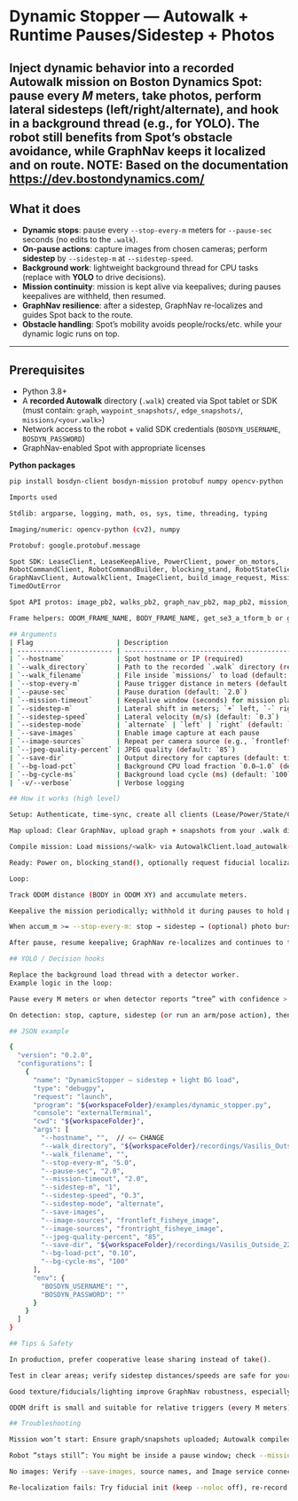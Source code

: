 # Dynamic Stopper — Autowalk + Runtime Pauses/Sidestep + Photos

Inject **dynamic behavior** into a recorded Autowalk mission on Boston Dynamics Spot:  
pause every _M_ meters, take photos, perform lateral sidesteps (left/right/alternate), and hook in a background
thread (e.g., for YOLO). The robot still benefits from Spot’s obstacle avoidance, while GraphNav keeps it localized
and on route.
NOTE: Based on the documentation https://dev.bostondynamics.com/
---

## What it does

- **Dynamic stops**: pause every `--stop-every-m` meters for `--pause-sec` seconds (no edits to the `.walk`).
- **On-pause actions**: capture images from chosen cameras; perform **sidestep** by `--sidestep-m` at `--sidestep-speed`.
- **Background work**: lightweight background thread for CPU tasks (replace with **YOLO** to drive decisions).
- **Mission continuity**: mission is kept alive via keepalives; during pauses keepalives are withheld, then resumed.
- **GraphNav resilience**: after a sidestep, GraphNav re-localizes and guides Spot back to the route.
- **Obstacle handling**: Spot’s mobility avoids people/rocks/etc. while your dynamic logic runs on top.

---

## Prerequisites

- Python 3.8+
- A **recorded Autowalk** directory (`.walk`) created via Spot tablet or SDK  
  (must contain: `graph`, `waypoint_snapshots/`, `edge_snapshots/`, `missions/<your.walk>`)
- Network access to the robot + valid SDK credentials (`BOSDYN_USERNAME`, `BOSDYN_PASSWORD`)
- GraphNav-enabled Spot with appropriate licenses

**Python packages**
```bash
pip install bosdyn-client bosdyn-mission protobuf numpy opencv-python

Imports used

Stdlib: argparse, logging, math, os, sys, time, threading, typing

Imaging/numeric: opencv-python (cv2), numpy

Protobuf: google.protobuf.message

Spot SDK: LeaseClient, LeaseKeepAlive, PowerClient, power_on_motors,
RobotCommandClient, RobotCommandBuilder, blocking_stand, RobotStateClient,
GraphNavClient, AutowalkClient, ImageClient, build_image_request, MissionClient,
TimedOutError

Spot API protos: image_pb2, walks_pb2, graph_nav_pb2, map_pb2, mission_pb2, nav_pb2

Frame helpers: ODOM_FRAME_NAME, BODY_FRAME_NAME, get_se3_a_tform_b or get_a_tform_b (SDK-version safe)

## Arguments
| Flag                     | Description                                                        |
| ------------------------ | ------------------------------------------------------------------ |
| `--hostname`             | Spot hostname or IP (required)                                     |
| `--walk_directory`       | Path to the recorded `.walk` directory (required)                  |
| `--walk_filename`        | File inside `missions/` to load (default: `autogenerated.walk`)    |
| `--stop-every-m`         | Pause trigger distance in meters (default: `5.0`)                  |
| `--pause-sec`            | Pause duration (default: `2.0`)                                    |
| `--mission-timeout`      | Keepalive window (seconds) for mission playback (default: `2.0`)   |
| `--sidestep-m`           | Lateral shift in meters; `+` left, `-` right (default: `1.5`)      |
| `--sidestep-speed`       | Lateral velocity (m/s) (default: `0.3`)                            |
| `--sidestep-mode`        | `alternate` | `left` | `right` (default: `alternate`)              |
| `--save-images`          | Enable image capture at each pause                                 |
| `--image-sources`        | Repeat per camera source (e.g., `frontleft_fisheye_image`)         |
| `--jpeg-quality-percent` | JPEG quality (default: `85`)                                       |
| `--save-dir`             | Output directory for captures (default: timestamped under `.walk`) |
| `--bg-load-pct`          | Background CPU load fraction `0.0–1.0` (default: `0`)              |
| `--bg-cycle-ms`          | Background load cycle (ms) (default: `100`)                        |
| `-v/--verbose`           | Verbose logging                                                    |

## How it works (high level)

Setup: Authenticate, time-sync, create all clients (Lease/Power/State/Command/Mission/GraphNav/Autowalk/Image).

Map upload: Clear GraphNav, upload graph + snapshots from your .walk directory.

Compile mission: Load missions/<walk> via AutowalkClient.load_autowalk().

Ready: Power on, blocking_stand(), optionally request fiducial localization.

Loop:

Track ODOM distance (BODY in ODOM XY) and accumulate meters.

Keepalive the mission periodically; withhold it during pauses to hold position.

When accum_m >= --stop-every-m: stop → sidestep → (optional) photo burst → open pause window.

After pause, resume keepalive; GraphNav re-localizes and continues to the next waypoint.

## YOLO / Decision hooks

Replace the background load thread with a detector worker.
Example logic in the loop:

Pause every M meters or when detector reports “tree” with confidence > τ.

On detection: stop, capture, sidestep (or run an arm/pose action), then resume mission.

## JSON example

{
  "version": "0.2.0",
  "configurations": [
    {
      "name": "DynamicStopper — sidestep + light BG load",
      "type": "debugpy",
      "request": "launch",
      "program": "${workspaceFolder}/examples/dynamic_stopper.py",
      "console": "externalTerminal",
      "cwd": "${workspaceFolder}",
      "args": [
        "--hostname", "",  // <— CHANGE
        "--walk_directory", "${workspaceFolder}/recordings/Vasilis_Outside_22_08_2025_Test2.walk",  // <— CHANGE
        "--walk_filename", "",
        "--stop-every-m", "5.0",
        "--pause-sec", "2.0",
        "--mission-timeout", "2.0",
        "--sidestep-m", "1",
        "--sidestep-speed", "0.3",
        "--sidestep-mode", "alternate",
        "--save-images",
        "--image-sources", "frontleft_fisheye_image",
        "--image-sources", "frontright_fisheye_image",
        "--jpeg-quality-percent", "85",
        "--save-dir", "${workspaceFolder}/recordings/Vasilis_Outside_22_08_2025_Test2.walk/captures",
        "--bg-load-pct", "0.10",
        "--bg-cycle-ms", "100"
      ],
      "env": {
        "BOSDYN_USERNAME": "",
        "BOSDYN_PASSWORD": ""
      }
    }
  ]
}

## Tips & Safety

In production, prefer cooperative lease sharing instead of take().

Test in clear areas; verify sidestep distances/speeds are safe for your environment.

Good texture/fiducials/lighting improve GraphNav robustness, especially after sidesteps.

ODOM drift is small and suitable for relative triggers (every M meters).

## Troubleshooting

Mission won’t start: Ensure graph/snapshots uploaded; Autowalk compiled OK; credentials valid.

Robot “stays still”: You might be inside a pause window; check --mission-timeout and keepalive timing.

No images: Verify --save-images, source names, and Image service connectivity.

Re-localization fails: Try fiducial init (keep --noloc off), re-record weak areas, improve lighting.


